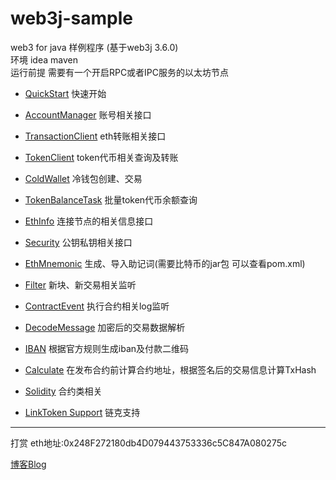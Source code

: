# web3j-sample
web3 for java 样例程序 (基于web3j 3.6.0)   
环境 idea maven  
运行前提 需要有一个开启RPC或者IPC服务的以太坊节点

- [QuickStart](https://github.com/ethjava/web3j-sample/blob/master/src/main/java/com/ethjava/QuickStart.java) 快速开始

- [AccountManager](https://github.com/ethjava/web3j-sample/blob/master/src/main/java/com/ethjava/AccountManager.java) 账号相关接口
- [TransactionClient](https://github.com/ethjava/web3j-sample/blob/master/src/main/java/com/ethjava/TransactionClient.java) eth转账相关接口
- [TokenClient](https://github.com/ethjava/web3j-sample/blob/master/src/main/java/com/ethjava/TokenClient.java) token代币相关查询及转账
- [ColdWallet](https://github.com/ethjava/web3j-sample/blob/master/src/main/java/com/ethjava/ColdWallet.java) 冷钱包创建、交易
- [TokenBalanceTask](https://github.com/ethjava/web3j-sample/blob/master/src/main/java/com/ethjava/TokenBalanceTask.java) 批量token代币余额查询
- [EthInfo](https://github.com/ethjava/web3j-sample/blob/master/src/main/java/com/ethjava/EthInfo.java) 连接节点的相关信息接口
- [Security](https://github.com/ethjava/web3j-sample/blob/master/src/main/java/com/ethjava/Security.java) 公钥私钥相关接口
- [EthMnemonic](https://github.com/ethjava/web3j-sample/blob/master/src/main/java/com/ethjava/EthMnemonic.java) 生成、导入助记词(需要比特币的jar包 可以查看pom.xml)
- [Filter](https://github.com/ethjava/web3j-sample/blob/master/src/main/java/com/ethjava/Filter.java) 新块、新交易相关监听
- [ContractEvent](https://github.com/ethjava/web3j-sample/blob/master/src/main/java/com/ethjava/ContractEvent.java) 执行合约相关log监听
- [DecodeMessage](https://github.com/ethjava/web3j-sample/blob/master/src/main/java/com/ethjava/DecodeMessage.java) 加密后的交易数据解析
- [IBAN](https://github.com/ethjava/web3j-sample/blob/master/src/main/java/com/ethjava/IBAN.java) 根据官方规则生成iban及付款二维码
- [Calculate](https://github.com/ethjava/web3j-sample/blob/master/src/main/java/com/ethjava/Calculate.java) 在发布合约前计算合约地址，根据签名后的交易信息计算TxHash
- [Solidity](https://github.com/ethjava/web3j-sample/tree/master/src/main/java/com/ethjava/sol) 合约类相关
- [LinkToken Support](https://github.com/ethjava/web3j-sample/tree/LinkToken) 链克支持

--- 

打赏 eth地址:0x248F272180db4D079443753336c5C847A080275c

[博客Blog](https://blog.csdn.net/u011181222)